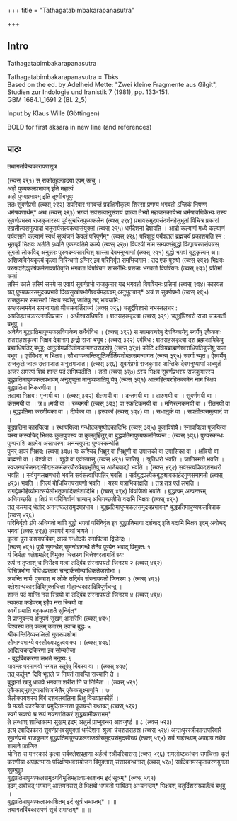 +++
title = "Tathagatabimbakarapanasutra"

+++
## Intro

Tathagatabimbakarapanasutra  

Tathagatabimbakarapanasutra = Tbks  
Based on the ed. by Adelheid Mette: "Zwei kleine Fragmente aus Gilgit",   
Studien zur Indologie und Iranistik 7 (1981), pp. 133-151.  
GBM 1684.1_1691.2 (Bl. 2_5)  

Input by Klaus Wille (Göttingen)  

BOLD for first aksara in new line (and references)  

## पाठः

तथागतबिम्बकारापणसूत्र  

(त्ब्क्स् २र्१) स् सकोतूहलहृदया एवम् ऊचु ।  
अहो पुण्यफलप्रभावम् इति महात्वं  
अहो पुण्यप्रभावम् इति तूष्णीबभूवुः  
     ततः सुवर्णप्रभो (त्ब्क्स् २र्२) सपरिवार भगवन्तं प्रदक्षिणीकृत्य शिरसा प्रणम्य भगवतो ऽन्तिकं निषण्ण धर्मश्रवणार्थम्* अथ (त्ब्क्स् २र्३) भगवां सर्वसत्वानुसंशयं ज्ञात्वा तेभ्यो महाजनकायेभ्य धर्मश्रावणिकेभ्यः तस्य सुवर्णप्रभस्य राजकुमारस्य पूर्वसुचरितपुण्यफलेन (त्ब्क्स् २र्४) प्रभावसमुदयसंदर्शनहेतुभूतां विचित्र प्रकारां सप्रतीत्यसमुत्पादां चतुरार्यसत्यकथासंयुक्तां (त्ब्क्स् २र्५) धर्मदेशनां देशयति । आदौ कल्याणं मध्ये कल्याणं पर्यवसाने कल्याणं स्वर्थं सुव्यंजनं केवलं परिपूर्णम्* (त्ब्क्स् २र्६) परिशुद्धं पर्यवदातं ब्रह्मचर्यं प्रकाशयति स्म :  
     भूतपूर्वं भिक्षवः अतीते ऽध्वनि एकनवतिमे कल्पे (त्ब्क्स् २र्७) विपश्यी नाम सम्यक्संबुद्धो विद्याचरणसंपन्नस् सुगतो लोकविद् अनुत्तरः पुरुषदम्यसारथिश् शास्ता देवमनुष्याणां (त्ब्क्स् २व्१) बुद्धो भगवां बुद्धकृत्यम् अ॥अशिष्यविनेयकृत्यं कृत्वा निरिन्धनो ऽग्निर् इव परिनिर्वृत समभिजगाम : तद् एक पुरुषो (त्ब्क्स् २व्२) भिक्षवः परुषदरिद्रकृषिकर्मणावप्रतिवृत्ति भगवता विपश्यिन शासनेभिः प्रसन्नाः भगवतो विपश्यिनः (त्ब्क्स् २व्३) प्रतिमां कर्ता  
     तस्मिं काले तस्मिं समये स एवायं सुवर्णप्रभो राजकुमार यद् भगवतो विपश्यिनः प्रतिमां (त्ब्क्स् २व्४) कारयत यत् पुण्यफलसमुदयप्रभावै दिव्यसुखोपभोगैश्वर्यमहात्वम् अनुभूतवान्* अयं स सुवर्णप्रभो (त्ब्क्स् २र्व्५) राजकुमार समासतो भिक्षव सर्वासु जातिषु तद् भाषयामि:  
     सप्तरत्नमयेन समन्वागतो श्रीचक्रवर्तिराज्यं (त्ब्क्स् २र्६) चतुर्द्वीपेश्वरो नभस्तलचर : अप्रतिहतचक्ररत्नगतिप्रचार । अधीश्वराधिपति । शतसहस्रकृत्वा (त्ब्क्स् ३र्१) चतुर्द्वीपेश्वरो राजा चक्रवर्ती बभूवु ।  
     अनेनैव बुद्धप्रतिमापुण्यफलविपाकेन तथैवंविध । (त्ब्क्स् ३र्२) स कामावचरेषु देवनिकायेषु स्वर्गेषु एकैकशः शतसहस्रकृत्वा भिक्षव देवानाम् इन्द्रो राजा बभूव : (त्ब्क्स् ३र्२) एवंविध : शतसहस्रकृत्वा दश ब्रह्मकायिकेषु ब्रह्माधिपतिर् बभूवु: अनुलोमप्रतिलोमजन्मशतसहस्रेषु (त्ब्क्स् ३र्४) कोटि क्षत्रियब्राह्मणेश्वराधिपतिकुलेषु राजा बभूव । एवंविधश् च भिक्षव। सौभाग्यकान्तिद्युतिकीर्तियशोबलसमन्वागत (त्ब्क्स् ३र्५) स्वर्गा च्युत। ऐश्वर्येषु राजकुले जातः उत्तमजात अनुत्तमजात। (त्ब्क्स् ३र्६) सुवर्णप्रभो राजकुमारः अन्तिके देवमनुष्याणां अच्युतं अजरं अमरणं शिवं शान्तं पदं लभिष्यतीति । ततो (त्ब्क्स् ३र्७) ऽस्य भिक्षव सुवर्णप्रभस्य राजकुमारस्य बुद्धप्रतिमापुण्यफलप्रभावम् अनुशृणुता मानुष्यजातिषु येषु (त्ब्क्स् ३व्१) आत्महितपरहितकामेन नाम भिक्षव बुद्धप्रतिमा निकरणीया ।  
     तद्यथा भिक्षव : मृन्मयी वा । (त्ब्क्स् ३व्२) शैलमयी वा । दन्तमयी वा । दारुमयी वा । सुवर्णमयी वा । कंसमयी वा । त्र॥।मयी वा । रुप्यमयी (त्ब्क्स् ३व्३) वा स्फटिकमयी वा । मणिरत्नकमयी वा । रीतमयी वा । बुद्धप्रतिमा करणीयका वा । दीर्घका वा । ह्रस्वकां (त्ब्क्स् ३व्४) वा । सधातुकं वा । सप्रतीत्यसमुत्पादं वा ।  
     बुद्धप्रतिमा कारयित्वा । स्थापयित्वा गन्धोदकपुष्पोदकादिभिः (त्ब्क्स् ३व्५) पूजाविशेषै। स्नापयित्वा पूजयित्वा यस्य कस्यचिद् भिक्षवः कुलपुत्रस्य वा कुलदुहितुर् वा बुद्धप्रतिमापुण्यफलनिष्यन्द : (त्ब्क्स् ३व्६) पुण्यस्कन्धः पुण्यराशि अप्रमेय असाधरण: अनन्त्युपम: पुण्यस्कन्धेति  
     पुनर् अपरं भिक्षव: (त्ब्क्स् ३व्७) यः कश्चिद् भिक्षुर् वा भिक्षुणी वा उपासको वा उपासिका वा । क्षत्रियो वा ब्राह्मणो वा । वैश्यो वा । शूद्रो वा एवंरूपासु (त्ब्क्स् ४र्१) जातिषु । श्रुतिधरो भवति । जातिस्मरो भवति । स्वजनपरिजनदासीदासकर्मकरपौरुषेयप्रभृतिषु स आदेयवाद्यो भवति । (त्ब्क्स् ४र्२) सर्वसत्वप्रियदर्शनधरो भवति । सर्वगुणलक्षणधरो भवति सर्वसत्वाधिपतिर् भवति । सर्वबुद्धप्रत्येकबुद्धश्रावकार्हद्गुणसमागतो (त्ब्क्स् ४र्३) भवति । नित्यं बोधिचित्तपरायणो भवति । यस्य यत्राभिकांक्षति । तत्र तत्र एतं लभति । रागद्वेषमोहेर्ष्यामात्सर्यलोभतृष्णादिक्लेशादिभि। (त्ब्क्स् ४र्४) विवर्जितो भवति । बुद्धत्वम् अन्वन्तरम् अधिगच्छति । क्षिप्रं च परिनिर्वाणं शान्तम् अधिगच्छतीति वदामि भिक्षवः (त्ब्क्स् ४र्५)  
     तत् कस्माद् धेतोर् अनन्तफलसमुदयप्रभाव । बुद्धप्रतिमापुण्यफलसमुदयप्रभावम्* बुद्धप्रतिमापुण्यफलविपाक (त्ब्क्स् ४र्६)  
     परिनिर्वृतो ऽपि अधिगतो नापि बुद्धो भगवां परिनिर्वृत इव बुद्धप्रतिमाया दर्शनाद् इति वदामि भिक्षव इदम् अवोचद् भगवां (त्ब्क्स् ४र्७) तथापरं गाथां भाषते ।   
     कृत्वा पुरा काश्यपबिंबम् अग्र्यं   गन्धोदकै स्नापितवां द्विजेन्द्रः ।  
(त्ब्क्स् ४व्१)     पुष्पै सुगन्धैस् सुमनोज्ञगन्धै तेनैव पुण्येन भवाद् विमुक्तः १  
     यं निर्मलः क्लेशमलैर् विमुक्त   चित्तस्य चित्तेश्वरतागतिं स्यः  
     रूपं न तृप्ताश् च निरीक्ष्य मत्वा   तद्बिंब संस्नापयतो जिनस्य २ (त्ब्क्स् ४व्२)  
     विचित्रभोगा विविधप्रकारा   चन्द्रार्कसौम्याधिकतेजशोभा ।  
     लभन्ति नार्यः पुरुषाश् च लोके   तद्बिंब संस्नापयतो जिनस्य ३ (त्ब्क्स् ४व्३)  
     क्लेशान्धकारादिविमुक्तचित्ता   मोहान्धकारादिविपूर्णचन्द्र ।  
     शान्तं पदं यान्ति नरा स्त्रियो वा   तद्बिंब संस्नापयतो जिनस्य ४ (त्ब्क्स् ४व्४)  
     त्यक्त्वा कडेवरम् इहैव नरा स्त्रियो वा  
     स्वर्गे प्रयाति बहुकल्पशतै सुनिर्वृत्*  
     ते प्राप्नुवन्त्य् अनुपमं सुखम् अप्सरेभि  (त्ब्क्स् ४व्५)  
     विश्वस्य तत् फलम् उदारम् उवाच बुद्धः ५  
     श्रीकान्तिदिव्यसलिलो गुणरूपशोभा  
     सौभाग्यभाग्ये वरसौख्यपटुत्ववाक्य । (त्ब्क्स् ४व्६)   
     आदित्यचन्द्रकिरणा इव सौम्यतेजा  
     - बुद्धबिंबकरणा लभते मनुष्यः ६  
     यावन्तः परमाणवो भगवत स्तूपेषु बिंबस्य वा । (त्ब्क्स् ४व्७)  
     तत् कर्तुम्* दिवि भूतले च नियतं तावन्ति राज्यानि ते ।  
     बुद्धानां खलु धातवे भगवता शरीरा नि च निर्मिता । (त्ब्क्स् ५र्१)  
     एकैकाद्भुतपुण्यराशिजनितैर् एकैकसूक्ष्माणुभि । ७  
     त्रैलोक्ययशस्य बिंबं दशबलबलिना दिक्षु विख्यातकीर्ते ।  
     ये मर्त्याः कारयित्वा प्रमुदितमनसा पूजयन्ते यथावत् (त्ब्क्स् ५र्२)  
     स्वर्गे सक्त्ये च रूपं नयनरतिकरं शुद्धचामीकराभम्*  
     ते लब्धाश् शान्तिकामा सुखम् इदम् अतुलं प्राप्नुवन्त्य् आवजुष्टं ॥ ८ (त्ब्क्स् ५र्३)  
     इत्य् एवादिप्रकारां सुवर्णप्रभवसुयुक्तां धर्मदेशनां श्रुत्वा पंचशतसहस्र (त्ब्क्स् ५र्४) अन्तःपुरस्त्रीकान्तपरिवारै सुवर्णप्रभो राजकुमार बुद्धप्रतिमापुण्यफलराजश्रीसमुदयसंमुदसौख्यं (त्ब्क्स् ५र्५) सर्वं गार्हस्थ्यम् अपहाय तथैव शासने प्रव्रजित  
     योनिश स मनस्कारं कृत्वा सर्वक्लेशप्रहाणा अर्हत्वं स्त्रीपरिवारास् (त्ब्क्स् ५र्६) समलोष्टकांचन समचित्ताः कृतं करणीया अपहृतभाराः परिक्षीणभवसंयोजन विमुक्तास् संसारबन्धनास् (त्ब्क्स् ५र्७) सर्वदेवनमस्कृतचरणयुगला सुप्रबुद्धा  
     बुद्धप्रतिमापुण्यफलसमुदयविभूतिमहात्वप्रकाशनम् इदं सूत्रम्* (त्ब्क्स् ५व्१)  
     इदम् अवोचद् भगवान् आत्तमनसस् ते भिक्षवो भगवतो भाषितम् अभ्यनन्दम्* भिक्षवश् चतुर्दिशसंख्यार्हत्वं बभूवु ।   
     बुद्धप्रतिमापुण्यफलप्रकाशितम् इदं सूत्रं समाप्तम्* ॥  ॥  
     तथागतबिंबकारापणं सूत्रं समाप्तम्* ॥  ॥  

